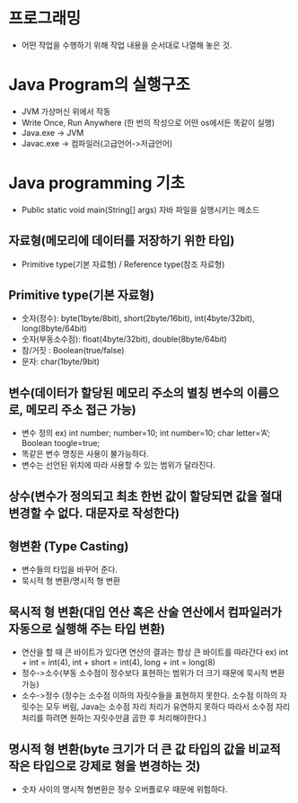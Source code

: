 # 프로그래밍
-	어떤 작업을 수행하기 위해 작업 내용을 순서대로 나열해 놓은 것.


# Java Program의 실행구조
-	JVM 가상머신 위에서 작동
-	Write Once, Run Anywhere (한 번의 작성으로 어떤 os에서든 똑같이 실행)
-	Java.exe -> JVM
-	Javac.exe -> 컴파일러(고급언어->저급언어)


# Java programming 기초
-	Public static void main(String[] args) 자바 파일을 실행시키는 메소드
## 자료형(메모리에 데이터를 저장하기 위한 타입) 
-	Primitive type(기본 자료형) / Reference type(참조 자료형)
## Primitive type(기본 자료형)
-	숫자(정수): byte(1byte/8bit), short(2byte/16bit), int(4byte/32bit), long(8byte/64bit) 
-	숫자(부동소수점): float(4byte/32bit), double(8byte/64bit)
-	참/거짓 : Boolean(true/false)
-	문자: char(1byte/9bit)
## 변수(데이터가 할당된 메모리 주소의 별칭 변수의 이름으로, 메모리 주소 접근 가능) 
-	변수 정의 ex) int number; number=10; int number=10; char letter=’A’; Boolean toogle=true;
-	똑같은 변수 명칭은 사용이 불가능하다.
-	변수는 선언된 위치에 따라 사용할 수 있는 범위가 달라진다.
## 상수(변수가 정의되고 최초 한번 값이 할당되면 값을 절대 변경할 수 없다. 대문자로 작성한다)
## 형변환 (Type Casting)
- 변수들의 타입을 바꾸어 준다.
- 묵시적 형 변환/명시적 형 변환
## 묵시적 형 변환(대입 연산 혹은 산술 연산에서 컴파일러가 자동으로 실행해 주는 타입 변환)
- 연산을 할 때 큰 바이트가 있다면 연산의 결과는 항상 큰 바이트를 따라간다 ex) int + int = int(4), int + short = int(4), long + int = long(8)
-	정수->소수(부동 소수점이 정수보다 표현하는 범위가 더 크기 때문에 묵시적 변환 가능)
-	소수->정수 (정수는 소수점 이하의 자릿수들을 표현하지 못한다. 소수점 이하의 자릿수는 모두 버림, Java는 소수점 자리 처리가 유연하지 못하다 따라서 소수점 자리 처리를 하려면 원하는 자릿수만큼 곱한 후 처리해야한다.)
## 명시적 형 변환(byte 크기가 더 큰 값 타입의 값을 비교적 작은 타입으로 강제로 형을 변경하는 것)
-	숫자 사이의 명시적 형변환은 정수 오버플로우 때문에 위험하다. 






